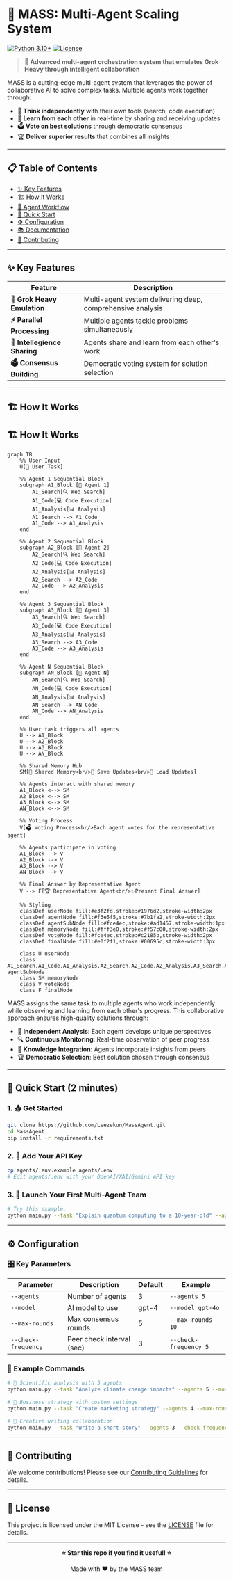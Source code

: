 # 🚀 MASS: Multi-Agent Scaling System

[![Python 3.10+](https://img.shields.io/badge/python-3.10+-blue.svg)](https://www.python.org/downloads/)
[![License](https://img.shields.io/badge/license-MIT-green.svg)](LICENSE)


> 🧠 **Advanced multi-agent orchestration system that emulates Grok Heavy through intelligent collaboration**

MASS is a cutting-edge multi-agent system that leverages the power of collaborative AI to solve complex tasks. Multiple agents work together through:
- 🧠 **Think independently** with their own tools (search, code execution)
- 👥 **Learn from each other** in real-time by sharing and receiving updates
- 🗳️ **Vote on best solutions** through democratic consensus
- 🏆 **Deliver superior results** that combines all insights

---

## 📋 Table of Contents

- [✨ Key Features](#-key-features)
- [🏗️ How It Works](#️-how-it-works)
- [🔄 Agent Workflow](#-agent-workflow)
- [🚀 Quick Start](#-quick-start)
- [⚙️ Configuration](#️-configuration)
- [📚 Documentation](#-documentation)
- [🤝 Contributing](#-contributing)

---

## ✨ Key Features

| Feature | Description |
|---------|-------------|
| **🧠 Grok Heavy Emulation** | Multi-agent system delivering deep, comprehensive analysis |
| **⚡ Parallel Processing** | Multiple agents tackle problems simultaneously |
| **👥 Intellegience Sharing** | Agents share and learn from each other's work |
| **🗳️ Consensus Building** | Democratic voting system for solution selection |

---

## 🏗️ How It Works

## 🏗️ How It Works

```mermaid
graph TB
    %% User Input
    U[👤 User Task]
    
    %% Agent 1 Sequential Block
    subgraph A1_Block [🤖 Agent 1]
        A1_Search[🔍 Web Search]
        A1_Code[💻 Code Execution]
        A1_Analysis[📊 Analysis]
        A1_Search --> A1_Code
        A1_Code --> A1_Analysis
    end
    
    %% Agent 2 Sequential Block  
    subgraph A2_Block [🤖 Agent 2]
        A2_Search[🔍 Web Search]
        A2_Code[💻 Code Execution]
        A2_Analysis[📊 Analysis]
        A2_Search --> A2_Code
        A2_Code --> A2_Analysis
    end
    
    %% Agent 3 Sequential Block
    subgraph A3_Block [🤖 Agent 3]
        A3_Search[🔍 Web Search]
        A3_Code[💻 Code Execution] 
        A3_Analysis[📊 Analysis]
        A3_Search --> A3_Code
        A3_Code --> A3_Analysis
    end
    
    %% Agent N Sequential Block
    subgraph AN_Block [🤖 Agent N]
        AN_Search[🔍 Web Search]
        AN_Code[💻 Code Execution]
        AN_Analysis[📊 Analysis]
        AN_Search --> AN_Code
        AN_Code --> AN_Analysis
    end
    
    %% User task triggers all agents
    U --> A1_Block
    U --> A2_Block
    U --> A3_Block
    U --> AN_Block
    
    %% Shared Memory Hub
    SM[🧠 Shared Memory<br/>💾 Save Updates<br/>📖 Load Updates]
    
    %% Agents interact with shared memory
    A1_Block <--> SM
    A2_Block <--> SM
    A3_Block <--> SM
    AN_Block <--> SM
    
    %% Voting Process
    V[🗳️ Voting Process<br/>Each agent votes for the representative agent]
    
    %% Agents participate in voting
    A1_Block --> V
    A2_Block --> V
    A3_Block --> V
    AN_Block --> V
    
    %% Final Answer by Representative Agent
    V --> F[🏆 Representative Agent<br/>✨Present Final Answer]
    
    %% Styling
    classDef userNode fill:#e3f2fd,stroke:#1976d2,stroke-width:2px
    classDef agentNode fill:#f3e5f5,stroke:#7b1fa2,stroke-width:2px
    classDef agentSubNode fill:#fce4ec,stroke:#ad1457,stroke-width:1px
    classDef memoryNode fill:#fff3e0,stroke:#f57c00,stroke-width:2px
    classDef voteNode fill:#fce4ec,stroke:#c2185b,stroke-width:2px
    classDef finalNode fill:#e0f2f1,stroke:#00695c,stroke-width:3px
    
    class U userNode
    class A1_Search,A1_Code,A1_Analysis,A2_Search,A2_Code,A2_Analysis,A3_Search,A3_Code,A3_Analysis,AN_Search,AN_Code,AN_Analysis agentSubNode
    class SM memoryNode
    class V voteNode
    class F finalNode
```


MASS assigns the same task to multiple agents who work independently while observing and learning from each other's progress. This collaborative approach ensures high-quality solutions through:

- 🎯 **Independent Analysis**: Each agent develops unique perspectives
- 🔍 **Continuous Monitoring**: Real-time observation of peer progress  
- 🧩 **Knowledge Integration**: Agents incorporate insights from peers
- 🏆 **Democratic Selection**: Best solution chosen through consensus

---

## 🚀 Quick Start (2 minutes)

### 1. 📥 Get Started
```bash
git clone https://github.com/Leezekun/MassAgent.git
cd MassAgent
pip install -r requirements.txt
```

### 2. 🔐 Add Your API Key
```bash
cp agents/.env.example agents/.env
# Edit agents/.env with your OpenAI/XAI/Gemini API key
```

### 3. 🎉 Launch Your First Multi-Agent Team
```bash
# Try this example:
python main.py --task "Explain quantum computing to a 10-year-old" --agents 3
```

---

## ⚙️ Configuration

### 🎛️ Key Parameters

| Parameter | Description | Default | Example |
|-----------|-------------|---------|---------|
| `--agents` | Number of agents | 3 | `--agents 5` |
| `--model` | AI model to use | gpt-4 | `--model gpt-4o` |
| `--max-rounds` | Max consensus rounds | 5 | `--max-rounds 10` |
| `--check-frequency` | Peer check interval (sec) | 3 | `--check-frequency 5` |

### 📝 Example Commands

```bash
# 🔬 Scientific analysis with 5 agents
python main.py --task "Analyze climate change impacts" --agents 5 --model gpt-4o

# 💼 Business strategy with custom settings
python main.py --task "Create marketing strategy" --agents 4 --max-rounds 8

# 🎨 Creative writing collaboration
python main.py --task "Write a short story" --agents 3 --check-frequency 2
```

---

## 🤝 Contributing

We welcome contributions! Please see our [Contributing Guidelines](CONTRIBUTING.md) for details.

---

## 📄 License

This project is licensed under the MIT License - see the [LICENSE](LICENSE) file for details.

---

<div align="center">

**⭐ Star this repo if you find it useful! ⭐**

Made with ❤️ by the MASS team

</div>
